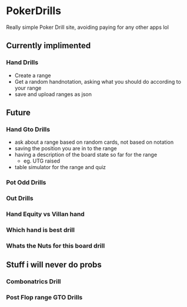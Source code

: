 ﻿# PokerDrills
Really simple Poker Drill site, avoiding paying for any other apps lol

## Currently implimented
### Hand Drills
- Create a range
- Get a random handnotation, asking what you should do according to your range
- save and upload ranges as json

## Future
### Hand Gto Drills
- ask about a range based on random cards, not based on notation
- saving the position you are in to the range
- having a description of the board state so far for the range
  - eg. UTG raised
- table simulator for the range and quiz

### Pot Odd Drills
### Out Drills
### Hand Equity vs Villan hand
### Which hand is best drill
### Whats the Nuts for this board drill


## Stuff i will never do probs
### Combonatrics Drill
### Post Flop range GTO Drills
